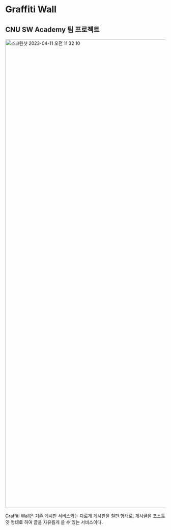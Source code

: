 # Graffiti Wall

## CNU SW Academy 팀 프로젝트

<img width="1470" alt="스크린샷 2023-04-11 오전 11 32 10" src="https://user-images.githubusercontent.com/44043977/231040403-833bce6e-786a-490d-8bf7-01ffc8669916.png">

Graffiti Wall은 기존 게시판 서비스와는 다르게 게시판을 칠판 형태로, 게시글을 포스트잇 형태로 하여 글을 자유롭게 쓸 수 있는 서비스이다.

